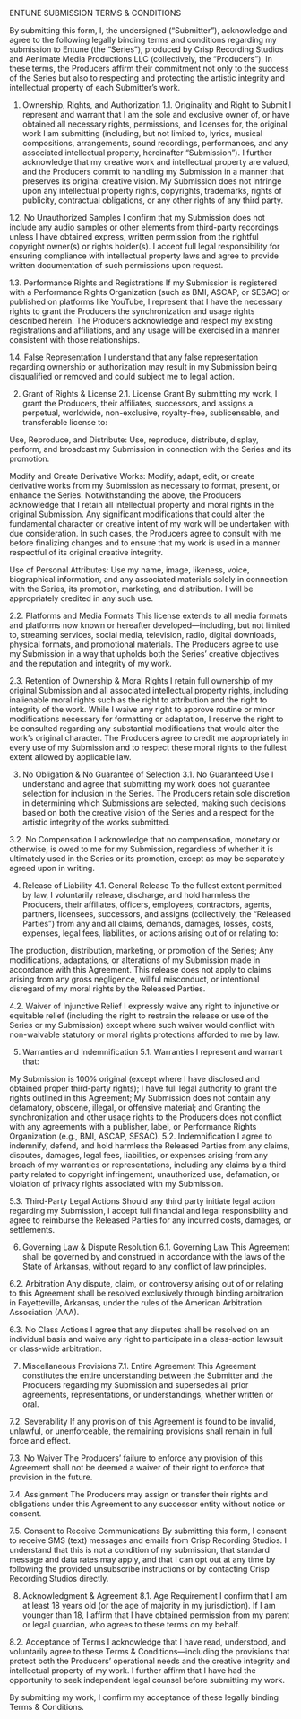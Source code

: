 ENTUNE SUBMISSION TERMS & CONDITIONS

By submitting this form, I, the undersigned (“Submitter”), acknowledge and agree to the following legally binding terms and conditions regarding my submission to Entune (the “Series”), produced by Crisp Recording Studios and Aenimate Media Productions LLC (collectively, the “Producers”). In these terms, the Producers affirm their commitment not only to the success of the Series but also to respecting and protecting the artistic integrity and intellectual property of each Submitter’s work.

1. Ownership, Rights, and Authorization
1.1. Originality and Right to Submit
I represent and warrant that I am the sole and exclusive owner of, or have obtained all necessary rights, permissions, and licenses for, the original work I am submitting (including, but not limited to, lyrics, musical compositions, arrangements, sound recordings, performances, and any associated intellectual property, hereinafter “Submission”). I further acknowledge that my creative work and intellectual property are valued, and the Producers commit to handling my Submission in a manner that preserves its original creative vision. My Submission does not infringe upon any intellectual property rights, copyrights, trademarks, rights of publicity, contractual obligations, or any other rights of any third party.

1.2. No Unauthorized Samples
I confirm that my Submission does not include any audio samples or other elements from third-party recordings unless I have obtained express, written permission from the rightful copyright owner(s) or rights holder(s). I accept full legal responsibility for ensuring compliance with intellectual property laws and agree to provide written documentation of such permissions upon request.

1.3. Performance Rights and Registrations
If my Submission is registered with a Performance Rights Organization (such as BMI, ASCAP, or SESAC) or published on platforms like YouTube, I represent that I have the necessary rights to grant the Producers the synchronization and usage rights described herein. The Producers acknowledge and respect my existing registrations and affiliations, and any usage will be exercised in a manner consistent with those relationships.

1.4. False Representation
I understand that any false representation regarding ownership or authorization may result in my Submission being disqualified or removed and could subject me to legal action.

2. Grant of Rights & License
2.1. License Grant
By submitting my work, I grant the Producers, their affiliates, successors, and assigns a perpetual, worldwide, non-exclusive, royalty-free, sublicensable, and transferable license to:

Use, Reproduce, and Distribute: Use, reproduce, distribute, display, perform, and broadcast my Submission in connection with the Series and its promotion.

Modify and Create Derivative Works: Modify, adapt, edit, or create derivative works from my Submission as necessary to format, present, or enhance the Series.
Notwithstanding the above, the Producers acknowledge that I retain all intellectual property and moral rights in the original Submission. Any significant modifications that could alter the fundamental character or creative intent of my work will be undertaken with due consideration. In such cases, the Producers agree to consult with me before finalizing changes and to ensure that my work is used in a manner respectful of its original creative integrity.

Use of Personal Attributes: Use my name, image, likeness, voice, biographical information, and any associated materials solely in connection with the Series, its promotion, marketing, and distribution. I will be appropriately credited in any such use.

2.2. Platforms and Media Formats
This license extends to all media formats and platforms now known or hereafter developed—including, but not limited to, streaming services, social media, television, radio, digital downloads, physical formats, and promotional materials. The Producers agree to use my Submission in a way that upholds both the Series’ creative objectives and the reputation and integrity of my work.

2.3. Retention of Ownership & Moral Rights
I retain full ownership of my original Submission and all associated intellectual property rights, including inalienable moral rights such as the right to attribution and the right to integrity of the work. While I waive any right to approve routine or minor modifications necessary for formatting or adaptation, I reserve the right to be consulted regarding any substantial modifications that would alter the work’s original character. The Producers agree to credit me appropriately in every use of my Submission and to respect these moral rights to the fullest extent allowed by applicable law.

3. No Obligation & No Guarantee of Selection
3.1. No Guaranteed Use
I understand and agree that submitting my work does not guarantee selection for inclusion in the Series. The Producers retain sole discretion in determining which Submissions are selected, making such decisions based on both the creative vision of the Series and a respect for the artistic integrity of the works submitted.

3.2. No Compensation
I acknowledge that no compensation, monetary or otherwise, is owed to me for my Submission, regardless of whether it is ultimately used in the Series or its promotion, except as may be separately agreed upon in writing.

4. Release of Liability
4.1. General Release
To the fullest extent permitted by law, I voluntarily release, discharge, and hold harmless the Producers, their affiliates, officers, employees, contractors, agents, partners, licensees, successors, and assigns (collectively, the “Released Parties”) from any and all claims, demands, damages, losses, costs, expenses, legal fees, liabilities, or actions arising out of or relating to:

The production, distribution, marketing, or promotion of the Series;
Any modifications, adaptations, or alterations of my Submission made in accordance with this Agreement.
This release does not apply to claims arising from any gross negligence, willful misconduct, or intentional disregard of my moral rights by the Released Parties.

4.2. Waiver of Injunctive Relief
I expressly waive any right to injunctive or equitable relief (including the right to restrain the release or use of the Series or my Submission) except where such waiver would conflict with non-waivable statutory or moral rights protections afforded to me by law.

5. Warranties and Indemnification
5.1. Warranties
I represent and warrant that:

My Submission is 100% original (except where I have disclosed and obtained proper third-party rights);
I have full legal authority to grant the rights outlined in this Agreement;
My Submission does not contain any defamatory, obscene, illegal, or offensive material; and
Granting the synchronization and other usage rights to the Producers does not conflict with any agreements with a publisher, label, or Performance Rights Organization (e.g., BMI, ASCAP, SESAC).
5.2. Indemnification
I agree to indemnify, defend, and hold harmless the Released Parties from any claims, disputes, damages, legal fees, liabilities, or expenses arising from any breach of my warranties or representations, including any claims by a third party related to copyright infringement, unauthorized use, defamation, or violation of privacy rights associated with my Submission.

5.3. Third-Party Legal Actions
Should any third party initiate legal action regarding my Submission, I accept full financial and legal responsibility and agree to reimburse the Released Parties for any incurred costs, damages, or settlements.

6. Governing Law & Dispute Resolution
6.1. Governing Law
This Agreement shall be governed by and construed in accordance with the laws of the State of Arkansas, without regard to any conflict of law principles.

6.2. Arbitration
Any dispute, claim, or controversy arising out of or relating to this Agreement shall be resolved exclusively through binding arbitration in Fayetteville, Arkansas, under the rules of the American Arbitration Association (AAA).

6.3. No Class Actions
I agree that any disputes shall be resolved on an individual basis and waive any right to participate in a class-action lawsuit or class-wide arbitration.

7. Miscellaneous Provisions
7.1. Entire Agreement
This Agreement constitutes the entire understanding between the Submitter and the Producers regarding my Submission and supersedes all prior agreements, representations, or understandings, whether written or oral.

7.2. Severability
If any provision of this Agreement is found to be invalid, unlawful, or unenforceable, the remaining provisions shall remain in full force and effect.

7.3. No Waiver
The Producers’ failure to enforce any provision of this Agreement shall not be deemed a waiver of their right to enforce that provision in the future.

7.4. Assignment
The Producers may assign or transfer their rights and obligations under this Agreement to any successor entity without notice or consent.

7.5. Consent to Receive Communications
By submitting this form, I consent to receive SMS (text) messages and emails from Crisp Recording Studios. I understand that this is not a condition of my submission, that standard message and data rates may apply, and that I can opt out at any time by following the provided unsubscribe instructions or by contacting Crisp Recording Studios directly.

8. Acknowledgment & Agreement
8.1. Age Requirement
I confirm that I am at least 18 years old (or the age of majority in my jurisdiction). If I am younger than 18, I affirm that I have obtained permission from my parent or legal guardian, who agrees to these terms on my behalf.

8.2. Acceptance of Terms
I acknowledge that I have read, understood, and voluntarily agree to these Terms & Conditions—including the provisions that protect both the Producers’ operational needs and the creative integrity and intellectual property of my work. I further affirm that I have had the opportunity to seek independent legal counsel before submitting my work.

By submitting my work, I confirm my acceptance of these legally binding Terms & Conditions.
